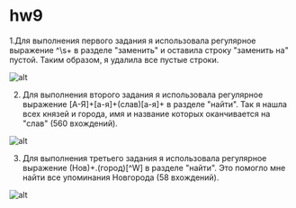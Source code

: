 # hw9
1.Для выполнения первого задания я использовала регулярное выражение ^\s+ в разделе "заменить" и оставила строку "заменить на" пустой.
Таким образом, я удалила все пустые строки.

![alt](https://pp.userapi.com/c844216/v844216006/6b235/msMO-3yr_Oc.jpg)

2. Для выполнения второго задания я использовала регулярное выражение [А-Я]+[а-я]+(слав)[а-я]+ в разделе "найти". Так я нашла всех князей и города, имя и название которых оканчивается на "слав" (560 вхождений).


![alt](https://pp.userapi.com/c847121/v847121433/60365/k1uAewxQsvA.jpg)

3. Для выполнения третьего задания я использовала регулярное выражение (Нов)+.(город)[^W] в разделе "найти". Это помогло мне найти все упоминания Новгорода (58 вхождений).



![alt](https://pp.userapi.com/c847121/v847121433/6036f/on_mV9TLBkk.jpg)
